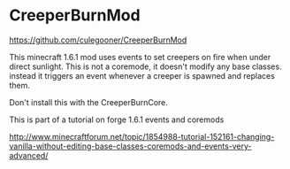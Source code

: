 CreeperBurnMod
==============

https://github.com/culegooner/CreeperBurnMod

This minecraft 1.6.1 mod uses events to set creepers on fire when under direct sunlight.
This is not a coremode, it doesn't modify any base classes. instead it triggers an event whenever a creeper is spawned and replaces them.

Don't install this with the CreeperBurnCore.

This is part of a tutorial on forge 1.6.1 events and coremods

http://www.minecraftforum.net/topic/1854988-tutorial-152161-changing-vanilla-without-editing-base-classes-coremods-and-events-very-advanced/
